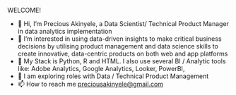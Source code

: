 WELCOME!
- 👋 Hi, I’m Precious Akinyele, a Data Scientist/ Technical Product Manager in data analytics implementation
- 👀 I’m interested in using data-driven insights to make critical business decisions by utilising product management and data science skills to create innovative, data-centric products on both web and app platforms
- 🌱 My Stack is Python, R and HTML. I also use several BI / Analytic tools like: Adobe Analytics, Google Analytics, Looker, PowerBI,
- 💞️ I am exploring roles with Data / Technical Product Management 
- 📫 How to reach me preciousakinyele@gmail.com 

<!---
pakinyele/pakinyele is a ✨ special ✨ repository because its `README.md` (this file) appears on your GitHub profile.
You can click the Preview link to take a look at your changes.
--->
